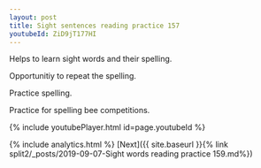 ```yaml
---
layout: post
title: Sight sentences reading practice 157
youtubeId: ZiD9jT177HI
---
```

 
 
Helps to learn sight words and their spelling.

Opportunitiy to repeat the spelling. 

Practice spelling. 
 
Practice for spelling bee competitions. 
 
{% include youtubePlayer.html id=page.youtubeId %}
 
 
{% include analytics.html %} 
[Next]({{ site.baseurl }}{% link  split2/_posts/2019-09-07-Sight words reading practice 159.md%})
 
